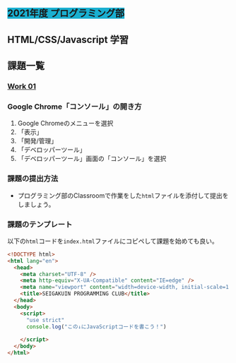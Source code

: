 ##  <span style="background: #1aafd0">2021年度 プログラミング部</span>

## HTML/CSS/Javascript 学習


## 課題一覧
### [Work 01](https://github.com/Seigakuin/todays_task/tree/master/docs/y2021/work-01.md)


### Google Chrome「コンソール」の開き方
1. Google Chromeのメニューを選択
2. 「表示」
3. 「開発/管理」
4. 「デベロッパーツール」
5. 「デベロッパーツール」画面の「コンソール」を選択


### 課題の提出方法
* プログラミング部のClassroomで作業をした`html`ファイルを添付して提出をしましょう。


### 課題のテンプレート
以下の`html`コードを`index.html`ファイルにコピペして課題を始めても良い。

```html
<!DOCTYPE html>
<html lang="en">
  <head>
    <meta charset="UTF-8" />
    <meta http-equiv="X-UA-Compatible" content="IE=edge" />
    <meta name="viewport" content="width=device-width, initial-scale=1.0" />
    <title>SEIGAKUIN PROGRAMMING CLUB</title>
  </head>
  <body>
    <script>
      "use strict"
      console.log("この↓にJavaScriptコードを書こう！")
      
    </script>
  </body>
</html>

```


